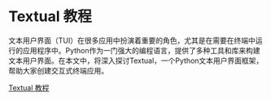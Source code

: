 # Textual 教程

<show-structure depth="2"/>

文本用户界面（TUI）在很多应用中扮演着重要的角色，尤其是在需要在终端中运行的应用程序中。Python作为一门强大的编程语言，提供了多种工具和库来构建文本用户界面。在本文中，将深入探讨Textual，一个Python文本用户界面框架，帮助大家创建交互式终端应用。

<seealso>
<category ref="ref_docs">
  <a href="https://mp.weixin.qq.com/s/4tgA34I3PhyTADsrub5fhg">Textual 教程</a>
</category>
<category ref="ref_github"></category>
<category ref="ref_issues"></category>
<category ref="ref_hf"></category>
<category ref="ref_ms"></category>
</seealso>